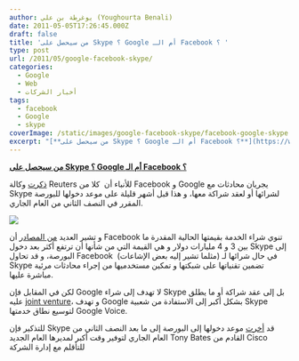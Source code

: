 ```yaml
---
author: يوغرطة بن علي (Youghourta Benali)
date: 2011-05-05T17:26:45.000Z
draft: false
title: 'من سيحصل على Skype ؟ Google أم الـ Facebook ؟ '
type: post
url: /2011/05/google-facebook-skype/
categories:
  - Google
  - Web
  - أخبار الشركات
tags:
  - facebook
  - Google
  - skype
coverImage: /static/images/google-facebook-skype/facebook-google-skype.jpg
excerpt: "[**من سيحصل على Skype ؟ Google أم الـ Facebook ؟**](https://www.it-scoop.com/2011/05/google-facebook-skype/)\n\n[ذكرت](http://www.reuters.com/article/2011/05/04/us-skype-ipo-strategic-idUSTRE7437UG20110504) وكالة Reuters للأنباء أن \_كلا من Facebook و Google يجريان محادثات مع Skype لشرائها أو لعقد شراكة معها، و هذا قبل أشهر قليلة على موعد دخولها للبورصة المقرر في النصف"
---
```

[**من سيحصل على Skype ؟ Google أم الـ Facebook ؟**](https://www.it-scoop.com/2011/05/google-facebook-skype/)

[ذكرت](http://www.reuters.com/article/2011/05/04/us-skype-ipo-strategic-idUSTRE7437UG20110504) وكالة Reuters للأنباء أن  كلا من Facebook و Google يجريان محادثات مع Skype لشرائها أو لعقد شراكة معها، و هذا قبل أشهر قليلة على موعد دخولها للبورصة المقرر في النصف الثاني من العام الجاري.

![](/static/images/google-facebook-skype/facebook-google-skype.jpg)

و تشير العديد [من المصادر](http://mashable.com/2011/05/04/facebook-buy-skype/) أن Facebook تنوي شراء الخدمة بقيمتها الحالية المقدرة ما بين 3 و 4 مليارات دولار و هي القيمة التي من شأنها أن ترتفع أكثر بعد دخول Skype إلى البورصة، و قد تحاول Facebook  (مثلما تشير إليه بعض الإشاعات) في حال شرائها لـ Skype تضمين تقنياتها على شبكتها و تمكين مستخدميها من إجراء محادثات مرئية مباشرة عليها.

لكن في المقابل فإن Google لا تهدف إلى شراء Skype بل إلى عقد شراكة أو ما يطلق عليه [joint venture](http://en.wikipedia.org/wiki/Joint_venture)، و تهدف Google بشكل أكبر إلى الاستفادة من شعبية Skype لتوسيع نطاق خدمتها Google Voice.

للتذكير فإن Skype قد [أخرت](https://www.it-scoop.com/2011/01/skype-ipo-second-half-2011/) موعد دخولها إلى البورصة إلى ما بعد النصف الثاني من العام الجاري لتوفير وقت أكبر لمديرها العام الجديد Tony Bates القادم من Cisco للتأقلم مع إدارة الشركة
